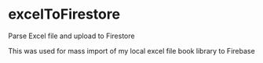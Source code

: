 # excelToFirestore
Parse Excel file and upload to Firestore

This was used for mass import of my local excel file book library to Firebase
